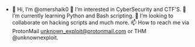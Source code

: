 - 👋 Hi, I’m @omershaik0
👀 I’m interested in CyberSecurity and CTF'S.
🌱 I’m currently learning Python and Bash scripting.
💞️ I’m looking to collaborate on hacking scripts and much more.
📫 How to reach me via ProtonMail unknown_exploit@protonmail.com or THM @unknownexploit.
